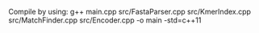 Compile by using:
g++ main.cpp src/FastaParser.cpp src/KmerIndex.cpp src/MatchFinder.cpp src/Encoder.cpp -o main -std=c++11

